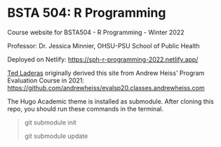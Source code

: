 # BSTA 504: R Programming

Course website for BSTA504 - R Programming - Winter 2022

Professor: Dr. Jessica Minnier, OHSU-PSU School of Public Health

Deployed on Netlify:  https://sph-r-programming-2022.netlify.app/

[Ted Laderas](https://github.com/laderast/sph_r_programming_site) originally derived this site from Andrew Heiss' Program Evaluation Course in 2021: https://github.com/andrewheiss/evalsp20.classes.andrewheiss.com

The Hugo Academic theme is installed as submodule. After cloning this repo, you should run these commands in the terminal.

> git submodule init
> 
> git submodule update
